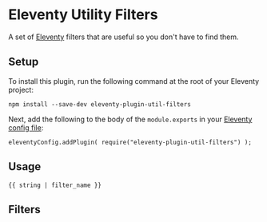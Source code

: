 # Eleventy Utility Filters

A set of [Eleventy](https://www.11ty.dev/) filters that are useful so you don't have to find them.

## Setup

To install this plugin, run the following command at the root of your Eleventy project:

    npm install --save-dev eleventy-plugin-util-filters

Next, add the following to the body of the `module.exports` in your [Eleventy config file](https://www.11ty.dev/docs/config/):

    eleventyConfig.addPlugin( require("eleventy-plugin-util-filters") );

## Usage

    {{ string | filter_name }}

## Filters

